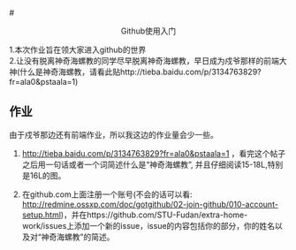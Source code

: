 #<center>Github使用入门</center>

  1.本次作业旨在领大家进入github的世界  
  2.让没有脱离神奇海螺教的同学尽早脱离神奇海螺教，早日成为戍爷那样的前端大神(什么是神奇海螺教，请看此贴http://tieba.baidu.com/p/3134763829?fr=ala0&pstaala=1)  
  
  
## 作业

由于戍爷那边还有前端作业，所以我这边的作业量会少一些。

1. http://tieba.baidu.com/p/3134763829?fr=ala0&pstaala=1 ，看完这个帖子之后用一句话或者一个词简述什么是“神奇海螺教”, 并且仔细阅读15-18L,特别是16L的图。

2. 在github.com上面注册一个账号(不会的话可以看: http://redmine.ossxp.com/doc/gotgithub/02-join-github/010-account-setup.html)，并在https://github.com/STU-Fudan/extra-home-work/issues上添加一个新的issue，issue的内容包括你的部分，你的姓名以及对“神奇海螺教”的简述。